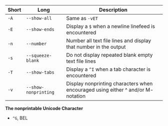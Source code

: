 |**Short**|Long|Description|
|---|---|---|
|`-A`|`--show-all`|Same as `-vET`|
|`-E`|`--show-ends`|Display a `$` when a newline linefeed is encountered|
|`-n`|`--number`|Number all text file lines and display that number in the output|
|`-s`|`--squeeze-blank`|Do not display repeated blank empty text file lines|
|`-T`|`--show-tabs`|Display a `^I` when a tab character is encountered|
|`-v`|`--show-nonprinting`|Display nonprinting characters when encouraged using either ^ and/or M- notation|

**The nonprintable Unicode Character**
- `^G`, BEL